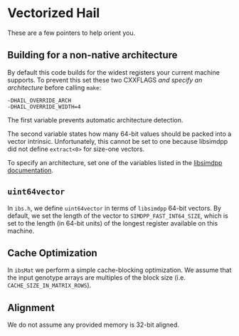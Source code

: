 # Vectorized Hail
These are a few pointers to help orient you.

## Building for a non-native architecture

By default this code builds for the widest registers your current machine
supports. To prevent this set these two CXXFLAGS *and specify an architecture*
before calling `make`:

```
-DHAIL_OVERRIDE_ARCH
-DHAIL_OVERRIDE_WIDTH=4
```

The first variable prevents automatic architecture detection.

The second variable states how many 64-bit values should be packed into a vector
intrinsic. Unfortunately, this cannot be set to one because libsimdpp did not
define `extract<0>` for size-one vectors.

To specify an architecture, set one of the variables listed in the
[libsimdpp documentation](http://p12tic.github.io/libsimdpp/v2.0%7Erc2/libsimdpp/arch/selection.html).

## `uint64vector`

In `ibs.h`, we define `uint64vector` in terms of `libsimdpp` 64-bit vectors. By
default, we set the length of the vector to `SIMDPP_FAST_INT64_SIZE`, which is
set to the length (in 64-bit units) of the longest register available on this
machine.

## Cache Optimization

In `ibsMat` we perform a simple cache-blocking optimization. We assume that the
input genotype arrays are multiples of the block size
(i.e. `CACHE_SIZE_IN_MATRIX_ROWS`).

## Alignment

We do not assume any provided memory is 32-bit aligned.
